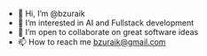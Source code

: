 - 👋 Hi, I’m @bzuraik
- 👀 I’m interested in AI and Fullstack development
- 💞️ I’m open to collaborate on great software ideas
- 📫 How to reach me bzuraik@gmail.com



<!---
bzuraik/bzuraik is a ✨ special ✨ repository because its `README.md` (this file) appears on your GitHub profile.
You can click the Preview link to take a look at your changes.
--->
